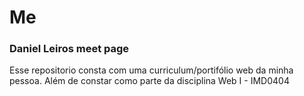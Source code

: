 # Me
### Daniel Leiros meet page
Esse repositorio consta com uma curriculum/portifólio web da minha pessoa.
Além de constar como parte da disciplina Web I - IMD0404
